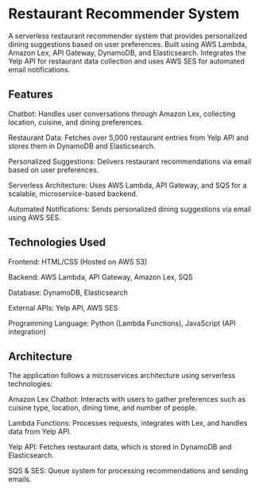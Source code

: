 # Restaurant Recommender System
A serverless restaurant recommender system that provides personalized dining suggestions based on user preferences. Built using AWS Lambda, Amazon Lex, API Gateway, DynamoDB, and Elasticsearch. Integrates the Yelp API for restaurant data collection and uses AWS SES for automated email notifications.

## Features

Chatbot: Handles user conversations through Amazon Lex, collecting location, cuisine, and dining preferences.

Restaurant Data: Fetches over 5,000 restaurant entries from Yelp API and stores them in DynamoDB and Elasticsearch.

Personalized Suggestions: Delivers restaurant recommendations via email based on user preferences.

Serverless Architecture: Uses AWS Lambda, API Gateway, and SQS for a scalable, microservice-based backend.

Automated Notifications: Sends personalized dining suggestions via email using AWS SES.


## Technologies Used

Frontend: HTML/CSS (Hosted on AWS S3)

Backend: AWS Lambda, API Gateway, Amazon Lex, SQS

Database: DynamoDB, Elasticsearch

External APIs: Yelp API, AWS SES

Programming Language: Python (Lambda Functions), JavaScript (API integration)


## Architecture

The application follows a microservices architecture using serverless technologies:

Amazon Lex Chatbot: Interacts with users to gather preferences such as cuisine type, location, dining time, and number of people.

Lambda Functions: Processes requests, integrates with Lex, and handles data from Yelp API.

Yelp API: Fetches restaurant data, which is stored in DynamoDB and Elasticsearch.

SQS & SES: Queue system for processing recommendations and sending emails.
